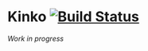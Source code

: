 # Kinko [![Build Status](https://semaphoreci.com/api/v1/noeldemartin/kinko/branches/master/badge.svg)](https://semaphoreci.com/noeldemartin/kinko)

*Work in progress*
